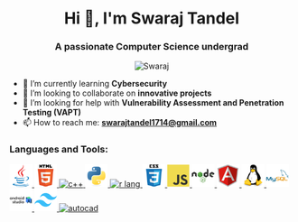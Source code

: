 <h1 align="center">Hi 👋, I'm Swaraj Tandel</h1>
<h3 align="center">A passionate Computer Science undergrad</h3>

<p align="center">
    <img src="https://w0.peakpx.com/wallpaper/208/752/HD-wallpaper-whatsapp-dp-cartoon.jpg" alt="Swaraj" style="width:150px; height:auto;" />
</p>

<!--- 🔭 I’m currently working on ...--->
- 🌱 I’m currently learning **Cybersecurity**
- 👯 I’m looking to collaborate on **innovative projects**
- 🤔 I’m looking for help with **Vulnerability Assessment and Penetration Testing (VAPT)**
- 📫 How to reach me: **swarajtandel1714@gmail.com**


<!---
<h3 align="left">Connect with me:</h3>
<p align="left">
<a href="https://dev.to/shrey802" target="blank"><img align="center" src="https://raw.githubusercontent.com/rahuldkjain/github-profile-readme-generator/master/src/images/icons/Social/devto.svg" alt="shrey802" height="30" width="40" /></a>
<a href="https://twitter.com/shreyashpingle" target="blank"><img align="center" src="https://raw.githubusercontent.com/rahuldkjain/github-profile-readme-generator/master/src/images/icons/Social/twitter.svg" alt="shreyashpingle" height="30" width="40" /></a>
<a href="https://www.linkedin.com/in/shreyash-pingle-902133215/" target="blank"><img align="center" src="https://raw.githubusercontent.com/rahuldkjain/github-profile-readme-generator/master/src/images/icons/Social/linked-in-alt.svg" alt="shreyashpingle" height="30" width="40" /></a>
<a href="https://stackoverflow.com/users/17253800" target="blank"><img align="center" src="https://raw.githubusercontent.com/rahuldkjain/github-profile-readme-generator/master/src/images/icons/Social/stack-overflow.svg" alt="17253800" height="30" width="40" /></a>
<a href="https://hashnode.com/@shrey23" target="blank"><img align="center" src="https://raw.githubusercontent.com/rahuldkjain/github-profile-readme-generator/master/src/images/icons/Social/hashnode.svg" alt="@shrey23" height="30" width="40" /></a>
</p>
--->

<h3 align="left">Languages and Tools:</h3>
<p align="left">                         


  <a href="https://www.java.com" target="_blank" rel="noreferrer">
    <img src="https://raw.githubusercontent.com/devicons/devicon/master/icons/java/java-original.svg" alt="java" width="40" height="40"/>
  </a>

  <a href="https://www.w3.org/html/" target="_blank" rel="noreferrer">
    <img src="https://raw.githubusercontent.com/devicons/devicon/master/icons/html5/html5-original-wordmark.svg" alt="html5" width="40" height="40"/>
  </a>

  <a href="https://www.w3schools.com/cpp/" target="_blank" rel="noreferrer">
    <img src="https://upload.wikimedia.org/wikipedia/commons/1/18/ISO_C%2B%2B_Logo.svg" alt="c++" width="40" height="40"/>
  </a>

  <a href="https://www.python.org/" target="_blank" rel="noreferrer">
    <img src="https://github.com/devicons/devicon/blob/master/icons/python/python-original.svg" alt="python" width="40" height="40"/>
  </a>

  <a href="https://www.w3schools.com/r/https://www.w3schools.com/r/" target="_blank" rel="noreferrer">
    <img src="https://upload.wikimedia.org/wikipedia/commons/1/1b/R_logo.svg" alt="r lang" width="40" height="40"/>
  </a>

  <a href="https://www.w3schools.com/css/" target="_blank" rel="noreferrer">
    <img src="https://raw.githubusercontent.com/devicons/devicon/master/icons/css3/css3-original-wordmark.svg" alt="css3" width="40" height="40"/>
  </a>

  <a href="https://developer.mozilla.org/en-US/docs/Web/JavaScript" target="_blank" rel="noreferrer">
    <img src="https://raw.githubusercontent.com/devicons/devicon/master/icons/javascript/javascript-original.svg" alt="javascript" width="40" height="40"/>
  </a>

  <a href="https://nodejs.org" target="_blank" rel="noreferrer">
    <img src="https://raw.githubusercontent.com/devicons/devicon/master/icons/nodejs/nodejs-original-wordmark.svg" alt="nodejs" width="40" height="40"/>
  </a>

  <a href="https://angularjs.org" target="_blank" rel="noreferrer">
    <img src="https://github.com/devicons/devicon/blob/master/icons/angularjs/angularjs-original.svg" alt="angularjs" width="40" height="40"/>
  </a>
  
  <a href="https://www.linux.org/" target="_blank" rel="noreferrer">
    <img src="https://raw.githubusercontent.com/devicons/devicon/master/icons/linux/linux-original.svg" alt="linux" width="40" height="40"/>
  </a>

  <a href="https://www.mysql.com/" target="_blank" rel="noreferrer">
    <img src="https://raw.githubusercontent.com/devicons/devicon/master/icons/mysql/mysql-original-wordmark.svg" alt="mysql" width="40" height="40"/>
  </a>
  
  <a href="https://developer.android.com/studio" target="_blank" rel="noreferrer">
    <img src="https://github.com/devicons/devicon/blob/master/icons/androidstudio/androidstudio-original-wordmark.svg" alt="android studio" width="40" height="40"/>
  </a>

  <a href="https://tailwindcss.com/" target="_blank" rel="noreferrer">
    <img src="https://github.com/devicons/devicon/blob/master/icons/tailwindcss/tailwindcss-original.svg" alt="tailwind" width="40" height="40"/>
  </a>

  <a href="https://www.autodesk.in/" target="_blank" rel="noreferrer">
    <img src="https://upload.wikimedia.org/wikipedia/commons/6/6e/AutoCad_new_logo.svg" alt="autocad" width="40" height="40"/>
  </a>
  

  
  
</p>

